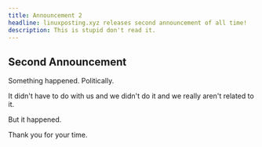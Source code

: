 ```yaml
---
title: Announcement 2
headline: linuxposting.xyz releases second announcement of all time!
description: This is stupid don't read it.
---
```


## Second Announcement

Something happened. Politically.

It didn't have to do with us and we didn't do it and we really aren't related to it.

But it happened.

Thank you for your time.
